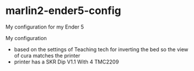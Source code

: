 # marlin2-ender5-config
My configuration for my Ender 5

My configuration
 - based on the settings of Teaching tech for inverting the bed so the view of cura matches the printer
 - printer has a SKR Dip V1.1 With 4 TMC2209
